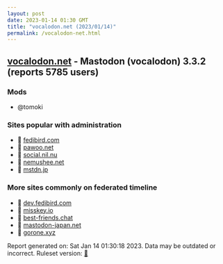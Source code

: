 ```yaml
---
layout: post
date: 2023-01-14 01:30 GMT
title: "vocalodon.net (2023/01/14)"
permalink: /vocalodon-net.html
---
```


## [vocalodon.net](https://vocalodon.net) - Mastodon (vocalodon) 3.3.2 (reports 5785 users)

### Mods
 * @tomoki

### Sites popular with administration

* 🐘 [fedibird.com](/fedibird-com.html)
* 🐘 [pawoo.net](/pawoo-net.html)
* 🐘 [social.nil.nu](/social-nil-nu.html)
* 🐘 [nemushee.net](/nemushee-net.html)
* 🐘 [mstdn.jp](/mstdn-jp.html)

### More sites commonly on federated timeline

* 🐘 [dev.fedibird.com](/dev-fedibird-com.html)
* 🐘 [misskey.io](/misskey-io.html)
* 🐘 [best-friends.chat](/best-friends-chat.html)
* 🐘 [mastodon-japan.net](/mastodon-japan-net.html)
* 🐘 [gorone.xyz](/gorone-xyz.html)

Report generated on: Sat Jan 14 01:30:18 2023. Data may be outdated or incorrect.
Ruleset version: [🧁](/version-cupcake)
